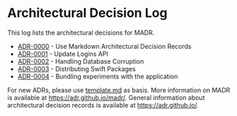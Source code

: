 # Architectural Decision Log

This log lists the architectural decisions for MADR.

<!-- adrlog -- Regenerate the content by using `./update-readme.sh`. Make sure to install `adr-log` via `npm install -g adr-log` -->

- [ADR-0000](0000-use-markdown-architectural-decision-records.md) - Use Markdown Architectural Decision Records
- [ADR-0001](0001-update-logins-api.md) - Update Logins API
- [ADR-0002](0002-database-corruption.md) - Handling Database Corruption
- [ADR-0003](0003-swift-packaging.md) - Distributing Swift Packages
- [ADR-0004](0004-bundling-experiments.md) - Bundling experiments with the application

<!-- adrlogstop -->

For new ADRs, please use [template.md](template.md) as basis.
More information on MADR is available at <https://adr.github.io/madr/>.
General information about architectural decision records is available at <https://adr.github.io/>.
